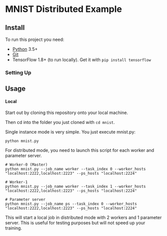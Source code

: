 # MNIST Distributed Example

## Install

To run this project you need:

- [Python](https://python.org/) 3.5+
- [Git](https://git-scm.com/)
- TensorFlow 1.8+ (to run locally). Get it with `pip install tensorflow`

### Setting Up

## Usage

#### Local

Start out by cloning this repository onto your local machine.

Then cd into the folder you just cloned with `cd mnist`.

Single instance mode is very simple. You just execute mnist.py:
```shell
python mnist.py
```

For distributed mode, you need to launch this script for each worker and parameter server.
```shell
# Worker-0 (Master)
python mnist.py --job_name worker --task_index 0 --worker_hosts "localhost:2222,localhost:2223" --ps_hosts "localhost:2224"

# Worker-1
python mnist.py --job_name worker --task_index 1 --worker_hosts "localhost:2222,localhost:2223" --ps_hosts "localhost:2224"

# Parameter server
python mnist.py --job_name ps --task_index 0 --worker_hosts "localhost:2222,localhost:2223" --ps_hosts "localhost:2224"
```
This will start a local job in distributed mode with 2 workers and 1 parameter server. This is useful for testing purposes but will not speed up your training.

